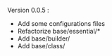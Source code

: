Version 0.0.5 :
- Add some configurations files
- Refactorize base/essential/*
- Add base/builder/
- Add base/class/
